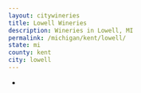 ```yaml
---
layout: citywineries
title: Lowell Wineries
description: Wineries in Lowell, MI
permalink: /michigan/kent/lowell/
state: mi
county: kent
city: lowell
---
```

-
